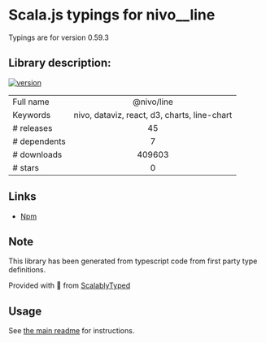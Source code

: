 
# Scala.js typings for nivo__line

Typings are for version 0.59.3

## Library description:
[![version](https://img.shields.io/npm/v/@nivo/line.svg?style=flat-square)](https://www.npmjs.com/package/@nivo/line)

|                    |                 |
| ------------------ | :-------------: |
| Full name          | @nivo/line |
| Keywords           | nivo, dataviz, react, d3, charts, line-chart |
| # releases         | 45 |
| # dependents       | 7 |
| # downloads        | 409603 |
| # stars            | 0 |

## Links
- [Npm](https://www.npmjs.com/package/%40nivo%2Fline)
    


## Note
This library has been generated from typescript code from first party type definitions.

Provided with :purple_heart: from [ScalablyTyped](https://github.com/oyvindberg/ScalablyTyped)

## Usage
See [the main readme](../../readme.md) for instructions.


